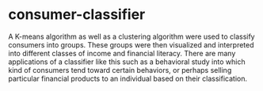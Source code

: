 # consumer-classifier
A K-means algorithm as well as a clustering algorithm were used to classify consumers into groups. 
These groups were then visualized and interpreted into different classes of income and financial literacy. 
There are many applications of a classifier like this such as a behavioral study into which kind of consumers tend toward certain behaviors, or perhaps selling particular financial products to an individual based on their classification.
